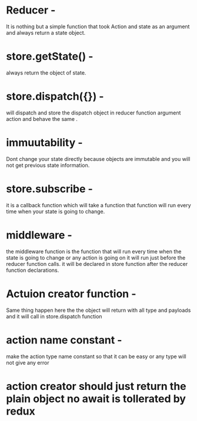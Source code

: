 # Reducer - 
It is nothing but a simple function that took Action and state as an argument and always return a state object.

# store.getState() - 
always return the object of state.

# store.dispatch({}) - 
will dispatch and store the dispatch object in reducer function argument action and behave the same .

# immuutability -
 Dont change your state directly because objects are immutable and you will not get previous state information.

# store.subscribe -
 it is a callback function which will take a function that function will run every time when your state is going to change.

# middleware -
 the middleware function is the function that will run every time when the state is going to change or any action is going on it will run just before the reducer function calls. it will be declared in store function after the reducer function declarations.

 # Actuion creator function - 
 Same thing happen here the the object will return with all type and payloads and it will call in store.dispatch function

 # action name constant - 
 make the action type name constant so that it can be easy or any type will not give any error


 # action creator should just return the plain object no await is tollerated by redux   